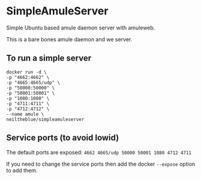 SimpleAmuleServer
=================
 
Simple Ubuntu based amule daemon server with amuleweb.

This is a bare bones amule daemon and we server.

## To run a simple server

  ```
docker run -d \
-p "4662:4662" \
-p "4665:4665/udp" \
-p "50000:50000" \
-p "50001:50001" \
-p "1080:1080" \
-p "4711:4711" \
-p "4712:4712" \
--name amule \
neiltheblue/simpleamuleserver
  ```
## Service ports (to avoid lowid)

The default ports are exposed:
`4662 4665/udp 50000 50001 1080 4712 4711`

If you need to change the service ports then add the docker `--expose` option to add them.
